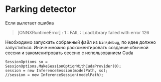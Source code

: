 # Parking detector
Если вылетает ошибка 
>[ONNXRuntimeError] : 1 : FAIL : LoadLibrary failed with error 126 

Необходимо запускать собранный файл из `bin\debug`, по идее должно запуститься. Иначе множно раскоментировать создание обычной сессии и закоменитровать сессию с использованием Cuda
```
SessionOptions so = SessionOptions.MakeSessionOptionWithCudaProvider(0);
session = new InferenceSession(modelPath, so);
//session = new InferenceSession(modelPath);
```